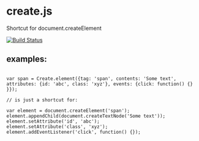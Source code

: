 # create.js

  Shortcut for document.createElement

  [![Build Status](https://travis-ci.org/tomkp/create.js.png)](https://travis-ci.org/tomkp/create.js)


## examples:


```

var span = Create.element({tag: 'span', contents: 'Some text', attributes: {id: 'abc', class: 'xyz'}, events: {click: function() {} }});

// is just a shortcut for:

var element = document.createElement('span');
element.appendChild(document.createTextNode('Some text'));
element.setAttribute('id', 'abc');
element.setAttribute('class', 'xyz');
element.addEventListener('click', function() {});

```



